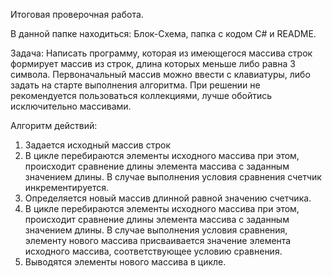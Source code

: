 Итоговая проверочная работа.

В данной папке находиться: Блок-Схема, папка с кодом C# и README.

Задача: Написать программу, которая из имеющегося массива строк формирует массив из строк, длина которых
меньше либо равна 3 символа. Первоначальный массив можно ввести с клавиатуры, либо задать на старте
выполнения алгоритма. При решении не рекомендуется пользоваться коллекциями, лучше обойтись
исключительно массивами.

Алгоритм действий:
1) Задается исходный массив строк
2) В цикле перебираются элементы исходного массива при этом, происходит сравнение длины элемента массива с заданным значением длины. В случае выполнения условия сравнения счетчик инкрементируется.
3) Определяется новый массив длинной равной значению счетчика.
4) В цикле перебираются элементы исходного массива при этом, происходит сравнение длины элемента массива с заданным значением длины. В случае выполнения условия сравнения, элементу нового массива присваивается значение элемента исходного массива, соответствующее условию сравнения.
5) Выводятся элементы нового массива в цикле.